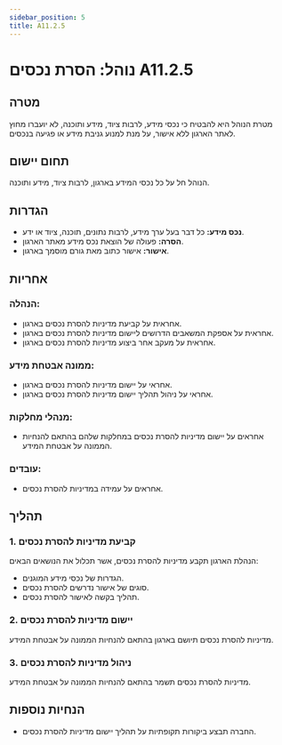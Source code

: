 ```yaml
---
sidebar_position: 5
title: A11.2.5
---
```


# נוהל: הסרת נכסים A11.2.5

## מטרה
מטרת הנוהל היא להבטיח כי נכסי מידע, לרבות ציוד, מידע ותוכנה, לא יועברו מחוץ לאתר הארגון ללא אישור, על מנת למנוע גניבת מידע או פגיעה בנכסים.

## תחום יישום
הנוהל חל על כל נכסי המידע בארגון, לרבות ציוד, מידע ותוכנה.

## הגדרות
- **נכס מידע:** כל דבר בעל ערך מידע, לרבות נתונים, תוכנה, ציוד או ידע.
- **הסרה:** פעולה של הוצאת נכס מידע מאתר הארגון.
- **אישור:** אישור כתוב מאת גורם מוסמך בארגון.

## אחריות
### הנהלה:
- אחראית על קביעת מדיניות להסרת נכסים בארגון.
- אחראית על אספקת המשאבים הדרושים ליישום מדיניות להסרת נכסים בארגון.
- אחראית על מעקב אחר ביצוע מדיניות להסרת נכסים בארגון.

### ממונה אבטחת מידע:
- אחראי על יישום מדיניות להסרת נכסים בארגון.
- אחראי על ניהול תהליך יישום מדיניות להסרת נכסים בארגון.

### מנהלי מחלקות:
- אחראים על יישום מדיניות להסרת נכסים במחלקות שלהם בהתאם להנחיות הממונה על אבטחת המידע.

### עובדים:
- אחראים על עמידה במדיניות להסרת נכסים.

## תהליך
### 1. קביעת מדיניות להסרת נכסים
הנהלת הארגון תקבע מדיניות להסרת נכסים, אשר תכלול את הנושאים הבאים:
- הגדרות של נכסי מידע המוגנים.
- סוגים של אישור נדרשים להסרת נכסים.
- תהליך בקשה לאישור להסרת נכסים.

### 2. יישום מדיניות להסרת נכסים
מדיניות להסרת נכסים תיושם בארגון בהתאם להנחיות הממונה על אבטחת המידע.

### 3. ניהול מדיניות להסרת נכסים
מדיניות להסרת נכסים תשמר בהתאם להנחיות הממונה על אבטחת המידע.

## הנחיות נוספות
- החברה תבצע ביקורות תקופתיות על תהליך יישום מדיניות להסרת נכסים.